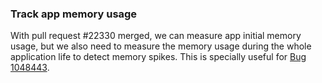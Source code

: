 ### Track app memory usage

With pull request #22330 merged, we can measure app initial memory usage, but
we also need to measure the memory usage during the whole application life to
detect memory spikes. This is specially useful for
[Bug 1048443](https://bugzilla.mozilla.org/show_bug.cgi?id=1048443).
